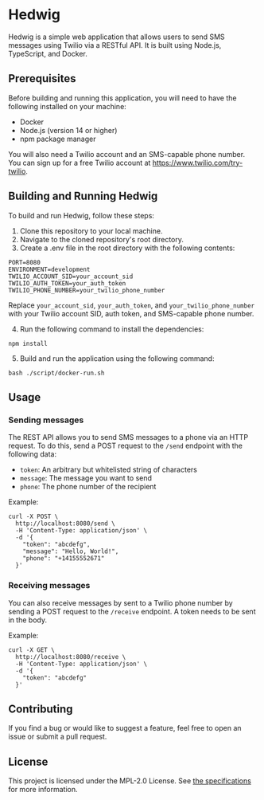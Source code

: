 # Hedwig

Hedwig is a simple web application that allows users to send SMS messages using Twilio via a RESTful API. It is built using Node.js, TypeScript, and Docker.

## Prerequisites

Before building and running this application, you will need to have the following installed on your machine:

- Docker
- Node.js (version 14 or higher)
- npm package manager

You will also need a Twilio account and an SMS-capable phone number. You can sign up for a free Twilio account at https://www.twilio.com/try-twilio.

## Building and Running Hedwig

To build and run Hedwig, follow these steps:

1. Clone this repository to your local machine.
2. Navigate to the cloned repository's root directory.
3. Create a .env file in the root directory with the following contents:

```
PORT=8080
ENVIRONMENT=development
TWILIO_ACCOUNT_SID=your_account_sid
TWILIO_AUTH_TOKEN=your_auth_token
TWILIO_PHONE_NUMBER=your_twilio_phone_number
```

Replace `your_account_sid`, `your_auth_token`, and `your_twilio_phone_number` with your Twilio account SID, auth token, and SMS-capable phone number.

4. Run the following command to install the dependencies:

```shell
npm install
```

5. Build and run the application using the following command:
```shell
bash ./script/docker-run.sh
```

## Usage

### Sending messages

The REST API allows you to send SMS messages to a phone via an HTTP request. To do this, send a POST request to the `/send` endpoint with the following data:
- `token`: An arbitrary but whitelisted string of characters
- `message`: The message you want to send
- `phone`: The phone number of the recipient

Example:

```shell
curl -X POST \
  http://localhost:8080/send \
  -H 'Content-Type: application/json' \
  -d '{
    "token": "abcdefg",
    "message": "Hello, World!",
    "phone": "+14155552671"
  }'
```

### Receiving messages

You can also receive messages by sent to a Twilio phone number by sending a POST request to the `/receive` endpoint. A token needs to be sent in the body.

Example:

```shell
curl -X GET \
  http://localhost:8080/receive \
  -H 'Content-Type: application/json' \
  -d '{
    "token": "abcdefg"
  }'
```

## Contributing

If you find a bug or would like to suggest a feature, feel free to open an issue or submit a pull request.

## License

This project is licensed under the MPL-2.0 License. See [the specifications](https://www.mozilla.org/en-US/MPL/2.0/) for more information.